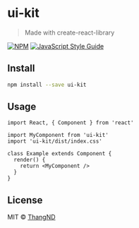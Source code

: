 # ui-kit

> Made with create-react-library

[![NPM](https://img.shields.io/npm/v/ui-kit.svg)](https://www.npmjs.com/package/ui-kit) [![JavaScript Style Guide](https://img.shields.io/badge/code_style-standard-brightgreen.svg)](https://standardjs.com)

## Install

```bash
npm install --save ui-kit
```

## Usage

```tsx
import React, { Component } from 'react'

import MyComponent from 'ui-kit'
import 'ui-kit/dist/index.css'

class Example extends Component {
  render() {
    return <MyComponent />
  }
}
```

## License

MIT © [ThangND](https://github.com/ThangND)
